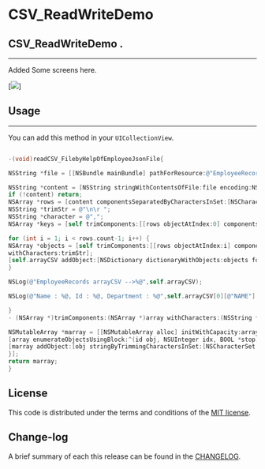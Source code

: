 
CSV_ReadWriteDemo
=========

## CSV_ReadWriteDemo .
------------
 Added Some screens here.
 
[![](https://github.com/pawankv89/CSV_ReadWriteDemo/blob/master/images/screen_0.png)]

## Usage
------------
 You can add this method in your `UICollectionView`.


```objective-c

-(void)readCSV_FilebyHelpOfEmployeeJsonFile{

NSString *file = [[NSBundle mainBundle] pathForResource:@"EmployeeRecords" ofType:@"csv"];

NSString *content = [NSString stringWithContentsOfFile:file encoding:NSUTF8StringEncoding error:nil];
if (!content) return;
NSArray *rows = [content componentsSeparatedByCharactersInSet:[NSCharacterSet characterSetWithCharactersInString:@"\n"]];
NSString *trimStr = @"\n\r ";
NSString *character = @",";
NSArray *keys = [self trimComponents:[[rows objectAtIndex:0] componentsSeparatedByCharactersInSet:[NSCharacterSet characterSetWithCharactersInString:character]] withCharacters:trimStr];

for (int i = 1; i < rows.count-1; i++) {
NSArray *objects = [self trimComponents:[[rows objectAtIndex:i] componentsSeparatedByCharactersInSet:[NSCharacterSet characterSetWithCharactersInString:character]]
withCharacters:trimStr];
[self.arrayCSV addObject:[NSDictionary dictionaryWithObjects:objects forKeys:keys]];
}

NSLog(@"EmployeeRecords arrayCSV -->%@",self.arrayCSV);

NSLog(@"Name : %@, Id : %@, Department : %@",self.arrayCSV[0][@"NAME"],self.arrayCSV[0][@"ID"], self.arrayCSV[0][@"DEPARTMENT"] );

}
- (NSArray *)trimComponents:(NSArray *)array withCharacters:(NSString *)characters{

NSMutableArray *marray = [[NSMutableArray alloc] initWithCapacity:array.count];
[array enumerateObjectsUsingBlock:^(id obj, NSUInteger idx, BOOL *stop) {
[marray addObject:[obj stringByTrimmingCharactersInSet:[NSCharacterSet characterSetWithCharactersInString:characters]]];
}];
return marray;
}

```

## License

This code is distributed under the terms and conditions of the [MIT license](LICENSE).

## Change-log

A brief summary of each this release can be found in the [CHANGELOG](CHANGELOG.mdown). 
